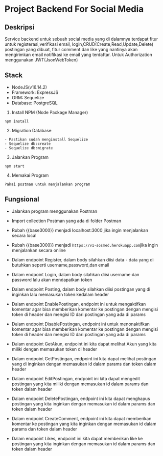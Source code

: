 # Project Backend For Social Media

## Deskripsi
Service backend untuk sebuah social media yang di dalamnya terdapat fitur untuk registerasi,verifikasi email,
login,CRUD(Create,Read,Update,Delete) postingan yang dibuat, fitur comment dan like yang nantinya akan mengirimkan email
notifikasi ke email yang terdaftar. Untuk Authorization menggunakan JWT(JsonWebToken)

## Stack
- NodeJS(v16.14.2)
- Framework: ExpressJS
- ORM: Sequelize
- Database: PostgreSQL

1. Install NPM (Node Package Manager)
```
npm install
```
2. Migration Database
```
- Pastikan sudah menginstall Sequelize
- Sequelize db:create
- Sequelize db:migrate
```
3. Jalankan Program
```
npm start
```
4. Memakai Program
```
Pakai postman untuk menjalankan program
```
## Fungsional

*   Jalankan program menggunakan Postman

*   Import collection Postman yang ada di folder Postman

*   Rubah {{base3000}} menjadi localhost:3000 jika ingin menjalankan secara local

*   Rubah {{base3000}} menjadi `https://v1-sosmed.herokuapp.com`jika ingin menjalankan secara online

*   Dalam endpoint Register, dalam body silahkan diisi data - data yang di butuhkan
seperti username,password,dan email

*   Dalam endpoint Login, dalam body silahkan diisi username dan password lalu akan     mendapatkan token

*   Dalam endpoint Posting, dalam body silahkan diisi postingan yang di inginkan lalu memasukan token kedalam header 

*   Dalam endpoint EnablePostingan, endpoint ini untuk mengaktifkan komentar agar bisa memberikan komentar ke postingan dengan mengisi token di header dan mengisi ID dari postingan yang ada di params

*   Dalam endpoint DisablePostingan, endpoint ini untuk menonaktifkan komentar agar bisa memberikan komentar ke postingan dengan mengisi token di header dan mengisi ID dari postingan yang ada di params

*   Dalam endpoint GetAkun, endpoint ini kita dapat melihat Akun yang kita miliki dengan memasukan token di header

*   Dalam endpoint GetPostingan, endpoint ini kita dapat melihat postingan yang di inginkan dengan memasukan id dalam params dan token dalam header

*   Dalam endpoint EditPostingan, endpoint ini kita dapat mengedit postingan yang kita miliki dengan memasukan id dalam params dan token dalam header

*   Dalam endpoint DeletePostingan, endpoint ini kita dapat menghapus postingan yang kita inginkan dengan memasukan id dalam params dan token dalam header

*   Dalam endpoint CreateComment, endpoint ini kita dapat memberikan komentar ke postingan yang kita inginkan dengan memasukan id dalam params dan token dalam header

*   Dalam endpoint Likes, endpoint ini kita dapat memberikan like ke postingan yang kita inginkan dengan memasukan id dalam params dan token dalam header


